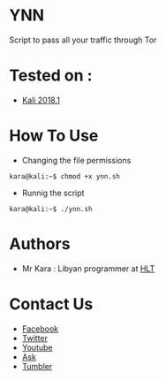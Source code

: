 # YNN
Script to pass all your traffic through Tor

# Tested on :
* [Kali 2018.1](https://www.kali.org/)
# How To Use 
* Changing the file permissions
```
kara@kali:~$ chmod +x ynn.sh
```
* Runnig the script
```
kara@kali:~$ ./ynn.sh
```
# Authors
* Mr Kara : Libyan programmer at [HLT](https://www.facebook.com/hackerlibya100/) 

# Contact Us
* [Facebook](https://www.facebook.com/hackerlibya100/) 
* [Twitter](https://twitter.com/MrKaraLy)
* [Youtube](https://www.youtube.com/c/HackerAlnofaliaLy)
* [Ask](https://ask.fm/mrkaraly)
* [Tumbler](http://mrkaraly.tumblr.com/)
